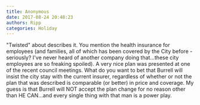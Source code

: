 ```yaml
---
title: Anonymous
date: 2017-08-24 20:48:23
authors: Ripp
categories: Holiday
---
```


 "Twisted" about describes it.  You mention the health insurance for employees (and families, all of which has been covered by the City before - seriously?  I've never heard of another company doing that...these city employees are so freaking spoiled).  A very nice plan was presented at one of the recent council meetings.  What do you want to bet that Burrell will insist the city stay with the current insurer, regardless of whether or not the plan that was described is comparable (or better) in price and coverage.  My guess is that Burrell will NOT accept the plan change for no reason other than HE CAN...and every single thing with that man is a power play.